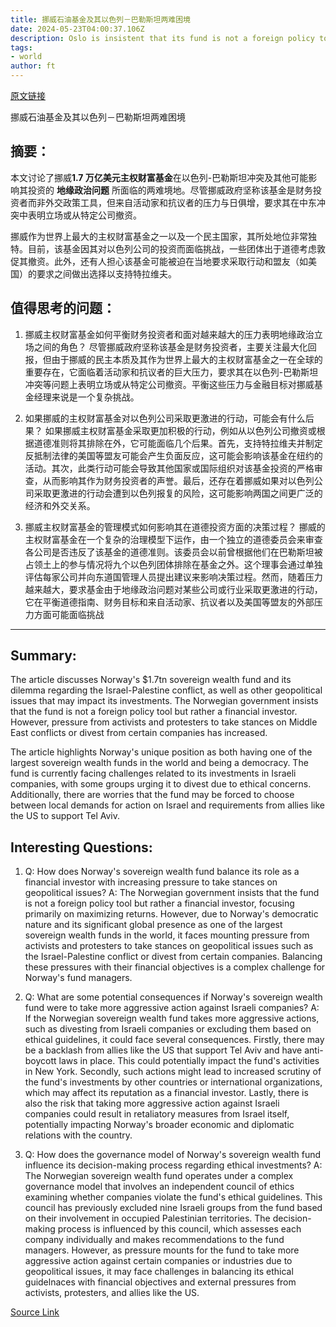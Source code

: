 ```yaml
---
title: 挪威石油基金及其以色列－巴勒斯坦两难困境
date: 2024-05-23T04:00:37.106Z
description: Oslo is insistent that its fund is not a foreign policy tool but pressure is rising to take a stance on Middle East conflict
tags: 
- world
author: ft
---
```


[原文链接](https://ft.com/content/35a58738-8489-4762-b88c-fe455fe8a70e)

挪威石油基金及其以色列－巴勒斯坦两难困境

## 摘要： 

本文讨论了挪威**1.7 万亿美元主权财富基金**在以色列-巴勒斯坦冲突及其他可能影响其投资的 **地缘政治问题** 所面临的两难境地。尽管挪威政府坚称该基金是财务投资者而非外交政策工具，但来自活动家和抗议者的压力与日俱增，要求其在中东冲突中表明立场或从特定公司撤资。

挪威作为世界上最大的主权财富基金之一以及一个民主国家，其所处地位非常独特。目前，该基金因其对以色列公司的投资而面临挑战，一些团体出于道德考虑敦促其撤资。此外，还有人担心该基金可能被迫在当地要求采取行动和盟友（如美国）的要求之间做出选择以支持特拉维夫。

## 值得思考的问题：

1. 挪威主权财富基金如何平衡财务投资者和面对越来越大的压力表明地缘政治立场之间的角色？
   尽管挪威政府坚称该基金是财务投资者，主要关注最大化回报，但由于挪威的民主本质及其作为世界上最大的主权财富基金之一在全球的重要存在，它面临着活动家和抗议者的巨大压力，要求其在以色列-巴勒斯坦冲突等问题上表明立场或从特定公司撤资。平衡这些压力与金融目标对挪威基金经理来说是一个复杂挑战。

2. 如果挪威的主权财富基金对以色列公司采取更激进的行动，可能会有什么后果？
   如果挪威主权财富基金采取更加积极的行动，例如从以色列公司撤资或根据道德准则将其排除在外，它可能面临几个后果。首先，支持特拉维夫并制定反抵制法律的美国等盟友可能会产生负面反应，这可能会影响该基金在纽约的活动。其次，此类行动可能会导致其他国家或国际组织对该基金投资的严格审查，从而影响其作为财务投资者的声誉。最后，还存在着挪威如果对以色列公司采取更激进的行动会遭到以色列报复的风险，这可能影响两国之间更广泛的经济和外交关系。

3. 挪威主权财富基金的管理模式如何影响其在道德投资方面的决策过程？
   挪威的主权财富基金在一个复杂的治理模型下运作，由一个独立的道德委员会来审查各公司是否违反了该基金的道德准则。该委员会以前曾根据他们在巴勒斯坦被占领土上的参与情况将九个以色列团体排除在基金之外。这个理事会通过单独评估每家公司并向东道国管理人员提出建议来影响决策过程。然而，随着压力越来越大，要求基金由于地缘政治问题对某些公司或行业采取更激进的行动，它在平衡道德指南、财务目标和来自活动家、抗议者以及美国等盟友的外部压力方面可能面临挑战

---

## Summary:
The article discusses Norway's $1.7tn sovereign wealth fund and its dilemma regarding the Israel-Palestine conflict, as well as other geopolitical issues that may impact its investments. The Norwegian government insists that the fund is not a foreign policy tool but rather a financial investor. However, pressure from activists and protesters to take stances on Middle East conflicts or divest from certain companies has increased.

The article highlights Norway's unique position as both having one of the largest sovereign wealth funds in the world and being a democracy. The fund is currently facing challenges related to its investments in Israeli companies, with some groups urging it to divest due to ethical concerns. Additionally, there are worries that the fund may be forced to choose between local demands for action on Israel and requirements from allies like the US to support Tel Aviv.

## Interesting Questions:
1. Q: How does Norway's sovereign wealth fund balance its role as a financial investor with increasing pressure to take stances on geopolitical issues?
A: The Norwegian government insists that the fund is not a foreign policy tool but rather a financial investor, focusing primarily on maximizing returns. However, due to Norway's democratic nature and its significant global presence as one of the largest sovereign wealth funds in the world, it faces mounting pressure from activists and protesters to take stances on geopolitical issues such as the Israel-Palestine conflict or divest from certain companies. Balancing these pressures with their financial objectives is a complex challenge for Norway's fund managers.

2. Q: What are some potential consequences if Norway's sovereign wealth fund were to take more aggressive action against Israeli companies?
A: If the Norwegian sovereign wealth fund takes more aggressive actions, such as divesting from Israeli companies or excluding them based on ethical guidelines, it could face several consequences. Firstly, there may be a backlash from allies like the US that support Tel Aviv and have anti-boycott laws in place. This could potentially impact the fund's activities in New York. Secondly, such actions might lead to increased scrutiny of the fund's investments by other countries or international organizations, which may affect its reputation as a financial investor. Lastly, there is also the risk that taking more aggressive action against Israeli companies could result in retaliatory measures from Israel itself, potentially impacting Norway's broader economic and diplomatic relations with the country.

3. Q: How does the governance model of Norway's sovereign wealth fund influence its decision-making process regarding ethical investments?
A: The Norwegian sovereign wealth fund operates under a complex governance model that involves an independent council of ethics examining whether companies violate the fund's ethical guidelines. This council has previously excluded nine Israeli groups from the fund based on their involvement in occupied Palestinian territories. The decision-making process is influenced by this council, which assesses each company individually and makes recommendations to the fund managers. However, as pressure mounts for the fund to take more aggressive action against certain companies or industries due to geopolitical issues, it may face challenges in balancing its ethical guidelnaces with financial objectives and external pressures from activists, protesters, and allies like the US.

[Source Link](https://ft.com/content/35a58738-8489-4762-b88c-fe455fe8a70e)


